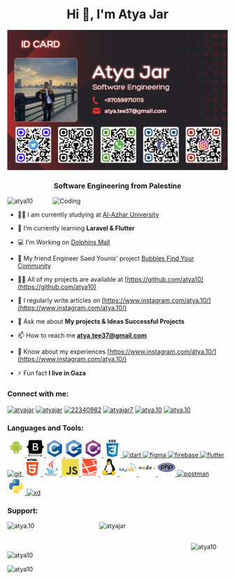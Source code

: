 <h1 align="center">Hi 👋, I'm Atya Jar</h1>
<div align="center"> <img src="idcard3.PNG"> </div>
<h3 align="center">Software Engineering from Palestine</h3>
<img align="right" alt="Coding" width="400" src="web_developing.gif">

<p align="left"> <img src="https://komarev.com/ghpvc/?username=atya10&label=Profile%20views&color=0e75b6&style=flat" alt="atya10" /> </p>

- 👨‍🎓 I am currently studying at [Al-Azhar University](https://www.alazhar.edu.ps/eng/)

- 🌱 I’m currently learning **Laravel & Flutter**

- 💻 I'm Working on [Dolphins Mall](https://github.com/atya10/Dolphins-Mall)

- 👬 My friend Engineer Saed Younis' project [Bubbles Find Your Community](https://github.com/Saedxd/Bubbles-Find-your-community)

- 👨‍💻 All of my projects are available at [https://github.com/atya10](https://github.com/atya10)

- 📝 I regularly write articles on [https://www.instagram.com/atya.10/](https://www.instagram.com/atya.10/)

- 💬 Ask me about **My projects & Ideas Successful Projects**

- 📫 How to reach me **atya.tee37@gmail.com**

- 📄 Know about my experiences [https://www.instagram.com/atya.10/](https://www.instagram.com/atya.10/)

- ⚡ Fun fact **I live in Gaza**

<h3 align="left">Connect with me:</h3>
<p align="left">
<a href="https://twitter.com/atyajar" target="blank"><img align="center" src="https://raw.githubusercontent.com/rahuldkjain/github-profile-readme-generator/master/src/images/icons/Social/twitter.svg" alt="atyajar" height="30" width="40" /></a>
<a href="https://linkedin.com/in/atyajar" target="blank"><img align="center" src="https://raw.githubusercontent.com/rahuldkjain/github-profile-readme-generator/master/src/images/icons/Social/linked-in-alt.svg" alt="atyajar" height="30" width="40" /></a>
<a href="https://stackoverflow.com/users/22340982" target="blank"><img align="center" src="https://raw.githubusercontent.com/rahuldkjain/github-profile-readme-generator/master/src/images/icons/Social/stack-overflow.svg" alt="22340982" height="30" width="40" /></a>
<a href="https://fb.com/atyajar7" target="blank"><img align="center" src="https://raw.githubusercontent.com/rahuldkjain/github-profile-readme-generator/master/src/images/icons/Social/facebook.svg" alt="atyajar7" height="30" width="40" /></a>
<a href="https://instagram.com/atya.10" target="blank"><img align="center" src="https://raw.githubusercontent.com/rahuldkjain/github-profile-readme-generator/master/src/images/icons/Social/instagram.svg" alt="atya.10" height="30" width="40" /></a>
<a href="https://discord.gg/atya.10" target="blank"><img align="center" src="https://raw.githubusercontent.com/rahuldkjain/github-profile-readme-generator/master/src/images/icons/Social/discord.svg" alt="atya.10" height="30" width="40" /></a>
</p>

<h3 align="left">Languages and Tools:</h3>
<p align="left"> <a href="https://developer.android.com" target="_blank" rel="noreferrer"> <img src="https://raw.githubusercontent.com/devicons/devicon/master/icons/android/android-original-wordmark.svg" alt="android" width="40" height="40"/> </a> <a href="https://getbootstrap.com" target="_blank" rel="noreferrer"> <img src="https://raw.githubusercontent.com/devicons/devicon/master/icons/bootstrap/bootstrap-plain-wordmark.svg" alt="bootstrap" width="40" height="40"/> </a> <a href="https://www.cprogramming.com/" target="_blank" rel="noreferrer"> <img src="https://raw.githubusercontent.com/devicons/devicon/master/icons/c/c-original.svg" alt="c" width="40" height="40"/> </a> <a href="https://www.w3schools.com/cpp/" target="_blank" rel="noreferrer"> <img src="https://raw.githubusercontent.com/devicons/devicon/master/icons/cplusplus/cplusplus-original.svg" alt="cplusplus" width="40" height="40"/> </a> <a href="https://www.w3schools.com/cs/" target="_blank" rel="noreferrer"> <img src="https://raw.githubusercontent.com/devicons/devicon/master/icons/csharp/csharp-original.svg" alt="csharp" width="40" height="40"/> </a> <a href="https://www.w3schools.com/css/" target="_blank" rel="noreferrer"> <img src="https://raw.githubusercontent.com/devicons/devicon/master/icons/css3/css3-original-wordmark.svg" alt="css3" width="40" height="40"/> </a> <a href="https://dart.dev" target="_blank" rel="noreferrer"> <img src="https://www.vectorlogo.zone/logos/dartlang/dartlang-icon.svg" alt="dart" width="40" height="40"/> </a> <a href="https://www.figma.com/" target="_blank" rel="noreferrer"> <img src="https://www.vectorlogo.zone/logos/figma/figma-icon.svg" alt="figma" width="40" height="40"/> </a> <a href="https://firebase.google.com/" target="_blank" rel="noreferrer"> <img src="https://www.vectorlogo.zone/logos/firebase/firebase-icon.svg" alt="firebase" width="40" height="40"/> </a> <a href="https://flutter.dev" target="_blank" rel="noreferrer"> <img src="https://www.vectorlogo.zone/logos/flutterio/flutterio-icon.svg" alt="flutter" width="40" height="40"/> </a> <a href="https://git-scm.com/" target="_blank" rel="noreferrer"> <img src="https://www.vectorlogo.zone/logos/git-scm/git-scm-icon.svg" alt="git" width="40" height="40"/> </a> <a href="https://www.w3.org/html/" target="_blank" rel="noreferrer"> <img src="https://raw.githubusercontent.com/devicons/devicon/master/icons/html5/html5-original-wordmark.svg" alt="html5" width="40" height="40"/> </a> <a href="https://www.java.com" target="_blank" rel="noreferrer"> <img src="https://raw.githubusercontent.com/devicons/devicon/master/icons/java/java-original.svg" alt="java" width="40" height="40"/> </a> <a href="https://developer.mozilla.org/en-US/docs/Web/JavaScript" target="_blank" rel="noreferrer"> <img src="https://raw.githubusercontent.com/devicons/devicon/master/icons/javascript/javascript-original.svg" alt="javascript" width="40" height="40"/> </a> <a href="https://laravel.com/" target="_blank" rel="noreferrer"> <img src="https://raw.githubusercontent.com/devicons/devicon/master/icons/laravel/laravel-plain-wordmark.svg" alt="laravel" width="40" height="40"/> </a> <a href="https://www.linux.org/" target="_blank" rel="noreferrer"> <img src="https://raw.githubusercontent.com/devicons/devicon/master/icons/linux/linux-original.svg" alt="linux" width="40" height="40"/> </a> <a href="https://www.mysql.com/" target="_blank" rel="noreferrer"> <img src="https://raw.githubusercontent.com/devicons/devicon/master/icons/mysql/mysql-original-wordmark.svg" alt="mysql" width="40" height="40"/> </a> <a href="https://nodejs.org" target="_blank" rel="noreferrer"> <img src="https://raw.githubusercontent.com/devicons/devicon/master/icons/nodejs/nodejs-original-wordmark.svg" alt="nodejs" width="40" height="40"/> </a> <a href="https://www.php.net" target="_blank" rel="noreferrer"> <img src="https://raw.githubusercontent.com/devicons/devicon/master/icons/php/php-original.svg" alt="php" width="40" height="40"/> </a> <a href="https://postman.com" target="_blank" rel="noreferrer"> <img src="https://www.vectorlogo.zone/logos/getpostman/getpostman-icon.svg" alt="postman" width="40" height="40"/> </a> <a href="https://www.python.org" target="_blank" rel="noreferrer"> <img src="https://raw.githubusercontent.com/devicons/devicon/master/icons/python/python-original.svg" alt="python" width="40" height="40"/> </a> <a href="https://www.adobe.com/products/xd.html" target="_blank" rel="noreferrer"> <img src="https://cdn.worldvectorlogo.com/logos/adobe-xd.svg" alt="xd" width="40" height="40"/> </a> </p>

<h3 align="left">Support:</h3>
<p><a href="https://www.buymeacoffee.com/atya.10"> <img align="left" src="https://cdn.buymeacoffee.com/buttons/v2/default-yellow.png" height="50" width="210" alt="atya.10" /></a><a href="https://ko-fi.com/atyajar"> <img align="left" src="https://cdn.ko-fi.com/cdn/kofi3.png?v=3" height="50" width="210" alt="atyajar" /></a></p><br><br>

<p><img align="left" src="https://github-readme-stats.vercel.app/api/top-langs?username=atya10&show_icons=true&locale=en&layout=compact" alt="atya10" /></p>

<p>&nbsp;<img align="center" src="https://github-readme-stats.vercel.app/api?username=atya10&show_icons=true&locale=en" alt="atya10" /></p>

<p><img align="center" src="https://github-readme-streak-stats.herokuapp.com/?user=atya10&" alt="atya10" /></p>
